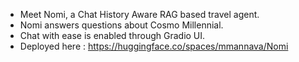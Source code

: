 * Meet Nomi, a Chat History Aware RAG based travel agent.
* Nomi answers questions about Cosmo Millennial. 
* Chat with ease is enabled through Gradio UI.
* Deployed here : https://huggingface.co/spaces/mmannava/Nomi
